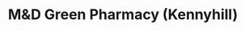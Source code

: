 ---
title: "M&D Green Pharmacy (Kennyhill)"
url: /glasgow/mandd-green-pharmacy-kennyhill/
shop: chemist
---
